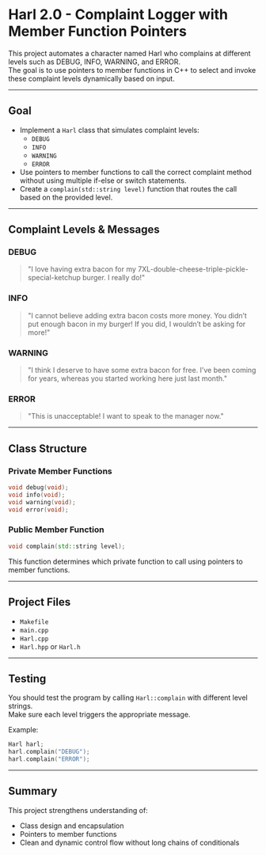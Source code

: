 
# Harl 2.0 - Complaint Logger with Member Function Pointers

This project automates a character named Harl who complains at different levels such as DEBUG, INFO, WARNING, and ERROR.  
The goal is to use pointers to member functions in C++ to select and invoke these complaint levels dynamically based on input.

---

## Goal

- Implement a `Harl` class that simulates complaint levels:
  - `DEBUG`
  - `INFO`
  - `WARNING`
  - `ERROR`
- Use pointers to member functions to call the correct complaint method without using multiple if-else or switch statements.
- Create a `complain(std::string level)` function that routes the call based on the provided level.

---

## Complaint Levels & Messages

### DEBUG
> "I love having extra bacon for my 7XL-double-cheese-triple-pickle-special-ketchup burger. I really do!"

### INFO
> "I cannot believe adding extra bacon costs more money. You didn’t put enough bacon in my burger! If you did, I wouldn’t be asking for more!"

### WARNING
> "I think I deserve to have some extra bacon for free. I’ve been coming for years, whereas you started working here just last month."

### ERROR
> "This is unacceptable! I want to speak to the manager now."

---

## Class Structure

### Private Member Functions

```cpp
void debug(void);
void info(void);
void warning(void);
void error(void);
```

### Public Member Function

```cpp
void complain(std::string level);
```

This function determines which private function to call using pointers to member functions.

---

## Project Files

- `Makefile`
- `main.cpp`
- `Harl.cpp`
- `Harl.hpp` or `Harl.h`

---

## Testing

You should test the program by calling `Harl::complain` with different level strings.  
Make sure each level triggers the appropriate message.

Example:

```cpp
Harl harl;
harl.complain("DEBUG");
harl.complain("ERROR");
```

---

## Summary

This project strengthens understanding of:

- Class design and encapsulation
- Pointers to member functions
- Clean and dynamic control flow without long chains of conditionals
